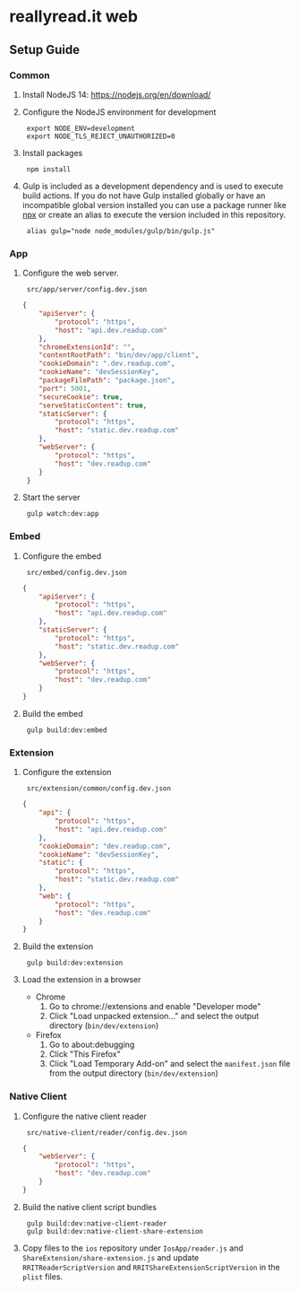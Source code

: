 # reallyread.it web
## Setup Guide
### Common
1. Install NodeJS	14: https://nodejs.org/en/download/
2. Configure the NodeJS environment for development

        export NODE_ENV=development
        export NODE_TLS_REJECT_UNAUTHORIZED=0
3. Install packages

        npm install
4. Gulp is included as a development dependency and is used to execute build actions. If you do not have Gulp installed globally or have an incompatible global version installed you can use a package runner like [npx](https://www.npmjs.com/package/npx) or create an alias to execute the version included in this repository.

        alias gulp="node node_modules/gulp/bin/gulp.js"
### App
1. Configure the web server.

        src/app/server/config.dev.json
    ```json
    {
    	"apiServer": {
    		"protocol": "https",
    		"host": "api.dev.readup.com"
    	},
    	"chromeExtensionId": "",
    	"contentRootPath": "bin/dev/app/client",
    	"cookieDomain": ".dev.readup.com",
    	"cookieName": "devSessionKey",
    	"packageFilePath": "package.json",
    	"port": 5001,
    	"secureCookie": true,
    	"serveStaticContent": true,
    	"staticServer": {
    		"protocol": "https",
    		"host": "static.dev.readup.com"
    	},
    	"webServer": {
    		"protocol": "https",
    		"host": "dev.readup.com"
    	}
	 }
    ```
2. Start the server

        gulp watch:dev:app
### Embed
1. Configure the embed

        src/embed/config.dev.json
    ```json
    {
    	"apiServer": {
    		"protocol": "https",
    		"host": "api.dev.readup.com"
    	},
    	"staticServer": {
    		"protocol": "https",
    		"host": "static.dev.readup.com"
    	},
    	"webServer": {
    		"protocol": "https",
    		"host": "dev.readup.com"
    	}
    }
    ```
2. Build the embed

        gulp build:dev:embed
### Extension
1. Configure the extension

        src/extension/common/config.dev.json
    ```json
    {
    	"api": {
    		"protocol": "https",
    		"host": "api.dev.readup.com"
    	},
    	"cookieDomain": "dev.readup.com",
    	"cookieName": "devSessionKey",
    	"static": {
    		"protocol": "https",
    		"host": "static.dev.readup.com"
    	},
    	"web": {
    		"protocol": "https",
    		"host": "dev.readup.com"
    	}
    }
    ```
2. Build the extension

        gulp build:dev:extension
3. Load the extension in a browser
    - Chrome
        1. Go to chrome://extensions and enable "Developer mode"
        2. Click "Load unpacked extension..." and select the output directory (`bin/dev/extension`)
    - Firefox
        1. Go to about:debugging
        2. Click "This Firefox"
        2. Click "Load Temporary Add-on" and select the `manifest.json` file from the output directory (`bin/dev/extension`)
### Native Client
1. Configure the native client reader

        src/native-client/reader/config.dev.json
    ```json
    {
    	"webServer": {
    		"protocol": "https",
    		"host": "dev.readup.com"
    	}
    }
    ```
2. Build the native client script bundles

        gulp build:dev:native-client-reader
        gulp build:dev:native-client-share-extension
3. Copy files to the `ios` repository under `IosApp/reader.js` and `ShareExtension/share-extension.js` and update `RRITReaderScriptVersion` and `RRITShareExtensionScriptVersion` in the `plist` files.